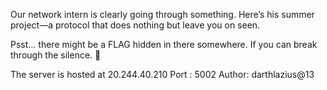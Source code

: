 Our network intern is clearly going through something. Here’s his summer project—a protocol that does nothing but leave you on seen.

Psst... there might be a FLAG hidden in there somewhere. If you can break through the silence. 👀

The server is hosted at 20.244.40.210 Port : 5002
Author: darthlazius@13
